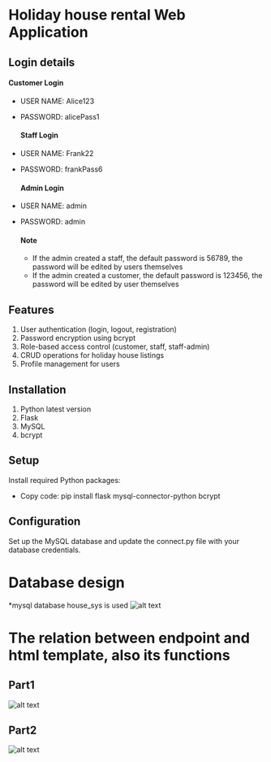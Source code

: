 
# Holiday house rental Web Application



## Login details

  #### Customer Login
* USER NAME: Alice123
* PASSWORD: alicePass1

  #### Staff Login
* USER NAME: Frank22
* PASSWORD: frankPass6

  #### Admin Login
* USER NAME: admin
* PASSWORD: admin

  #### Note
  * If the admin created a staff, the default password is 56789, the password will be edited by users themselves
  * If the admin created a customer, the default password is 123456, the password will be edited by user themselves

## Features
1. User authentication (login, logout, registration)
2. Password encryption using bcrypt
3. Role-based access control (customer, staff, staff-admin)
4. CRUD operations for holiday house listings
5. Profile management for users

## Installation

1. Python latest version
2. Flask
3. MySQL
4. bcrypt


## Setup
Install required Python packages:

* Copy code: 
pip install flask mysql-connector-python bcrypt

## Configuration
Set up the MySQL database and update the connect.py file with your database credentials.

# Database design
*mysql database house_sys is used
![alt text](https://github.com/WeiZhang0317/639-assignment1/blob/main/holiday%20house%20rental%20sys/static/readme1.jpg)

# The relation between endpoint and html template, also its functions
## Part1  
![alt text](https://github.com/WeiZhang0317/639-assignment1/blob/main/holiday%20house%20rental%20sys/static/readme2.jpg)

## Part2  
![alt text](https://github.com/WeiZhang0317/639-assignment1/blob/main/holiday%20house%20rental%20sys/static/readme3.jpg)

